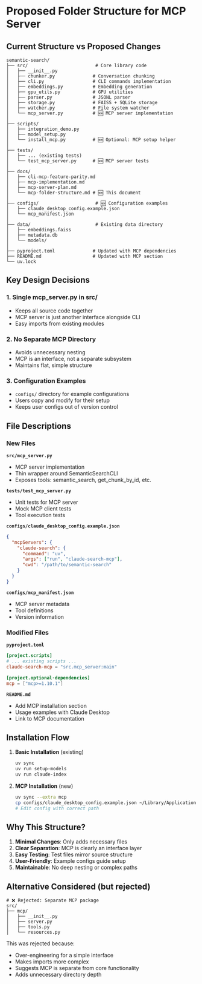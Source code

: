 # Proposed Folder Structure for MCP Server

## Current Structure vs Proposed Changes

```
semantic-search/
├── src/                         # Core library code
│   ├── __init__.py
│   ├── chunker.py              # Conversation chunking
│   ├── cli.py                  # CLI commands implementation
│   ├── embeddings.py           # Embedding generation
│   ├── gpu_utils.py            # GPU utilities
│   ├── parser.py               # JSONL parser
│   ├── storage.py              # FAISS + SQLite storage
│   ├── watcher.py              # File system watcher
│   └── mcp_server.py           # 🆕 MCP server implementation
│
├── scripts/
│   ├── integration_demo.py
│   ├── model_setup.py
│   └── install_mcp.py          # 🆕 Optional: MCP setup helper
│
├── tests/
│   ├── ... (existing tests)
│   └── test_mcp_server.py      # 🆕 MCP server tests
│
├── docs/
│   ├── cli-mcp-feature-parity.md
│   ├── mcp-implementation.md
│   ├── mcp-server-plan.md
│   └── mcp-folder-structure.md # 🆕 This document
│
├── configs/                     # 🆕 Configuration examples
│   ├── claude_desktop_config.example.json
│   └── mcp_manifest.json
│
├── data/                        # Existing data directory
│   ├── embeddings.faiss
│   ├── metadata.db
│   └── models/
│
├── pyproject.toml              # Updated with MCP dependencies
├── README.md                   # Updated with MCP section
└── uv.lock

```

## Key Design Decisions

### 1. **Single mcp_server.py in src/**
- Keeps all source code together
- MCP server is just another interface alongside CLI
- Easy imports from existing modules

### 2. **No Separate MCP Directory**
- Avoids unnecessary nesting
- MCP is an interface, not a separate subsystem
- Maintains flat, simple structure

### 3. **Configuration Examples**
- `configs/` directory for example configurations
- Users copy and modify for their setup
- Keeps user configs out of version control

## File Descriptions

### New Files

**`src/mcp_server.py`**
- MCP server implementation
- Thin wrapper around SemanticSearchCLI
- Exposes tools: semantic_search, get_chunk_by_id, etc.

**`tests/test_mcp_server.py`**
- Unit tests for MCP server
- Mock MCP client tests
- Tool execution tests

**`configs/claude_desktop_config.example.json`**
```json
{
  "mcpServers": {
    "claude-search": {
      "command": "uv",
      "args": ["run", "claude-search-mcp"],
      "cwd": "/path/to/semantic-search"
    }
  }
}
```

**`configs/mcp_manifest.json`**
- MCP server metadata
- Tool definitions
- Version information

### Modified Files

**`pyproject.toml`**
```toml
[project.scripts]
# ... existing scripts ...
claude-search-mcp = "src.mcp_server:main"

[project.optional-dependencies]
mcp = ["mcp>=1.10.1"]
```

**`README.md`**
- Add MCP installation section
- Usage examples with Claude Desktop
- Link to MCP documentation

## Installation Flow

1. **Basic Installation** (existing)
   ```bash
   uv sync
   uv run setup-models
   uv run claude-index
   ```

2. **MCP Installation** (new)
   ```bash
   uv sync --extra mcp
   cp configs/claude_desktop_config.example.json ~/Library/Application\ Support/Claude/claude_desktop_config.json
   # Edit config with correct path
   ```

## Why This Structure?

1. **Minimal Changes**: Only adds necessary files
2. **Clear Separation**: MCP is clearly an interface layer
3. **Easy Testing**: Test files mirror source structure
4. **User-Friendly**: Example configs guide setup
5. **Maintainable**: No deep nesting or complex paths

## Alternative Considered (but rejected)

```
# ❌ Rejected: Separate MCP package
src/
├── mcp/
│   ├── __init__.py
│   ├── server.py
│   ├── tools.py
│   └── resources.py
```

This was rejected because:
- Over-engineering for a simple interface
- Makes imports more complex
- Suggests MCP is separate from core functionality
- Adds unnecessary directory depth